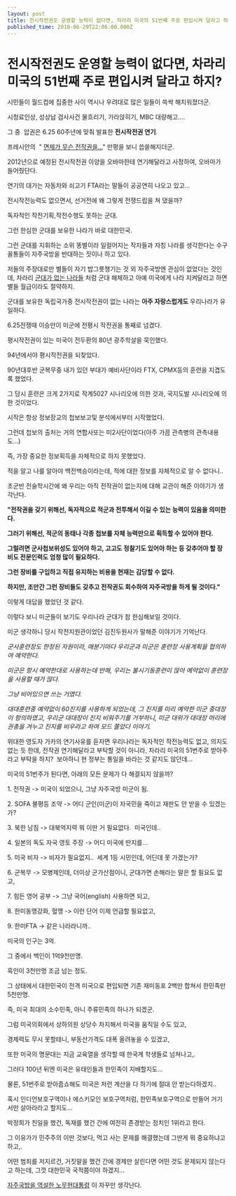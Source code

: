 ```yaml
---
layout: post
title: 전시작전권도 운영할 능력이 없다면, 차라리 미국의 51번째 주로 편입시켜 달라고 하지?
published_time: 2010-06-29T22:06:00.000Z
---
```


# 전시작전권도 운영할 능력이 없다면, 차라리 미국의 51번째 주로 편입시켜 달라고 하지?


시민들이 월드컵에 집중한 사이 역시나 우려대로 많은 일들이 쓱싹 해치워졌더군.

시청료인상, 성상납 검사사건 물흐리기, 가라앉히기, MBC 대량해고....

그 중  압권은 6.25 60주년에 맞춰 발표한 **전시작전권 연기**.

프레시안의  " [면제가 무슨 전작권을...](http://www.pressian.com/article/article.asp?article_num=60100626180258&Section=01)" 만평을 보니 씁쓸해지더군.

2012년으로 예정된 전시작전권 이양을 오바마한테 연기해달라고 사정하여, 오바마가 들어줬단다.

연기의 대가는 자동차와 쇠고기 FTA라는 말들이 공공연히 나오고 있고...

전시작전능력도 없으면서, 선거전에 왜 그렇게 전쟁드립을 쳐 댔을까?

독자적인 작전기획,작전수행도 못하는 군대.

그런 한심한 군대를 보유한 나라가 바로 대한민국.

그런 군대를 지휘하는 소위 똥별이라 일컬어지는 작자들과 자칭 나라를 생각한다는 수구꼴통들이 자주국방을 반대하는 짓이나 하고 있다.

저들의 주장대로만 별들이 자기 밥그릇챙기는 것 외 자주국방엔 관심이 없었다는 것인데, 차라리 [군대가 없는 나라들](http://ko.wikipedia.org/wiki/%EA%B5%B0%EB%8C%80%EA%B0%80_%EC%97%86%EB%8A%94_%EB%82%98%EB%9D%BC_%EB%AA%A9%EB%A1%9D) 처럼 군대 해체하고 아예 미국에게 나라 지켜달라고 하면 별들 월급이라도 절약하지.

군대를 보유한 독립국가중 전시작전권이 없는 나라는 **아주 자랑스럽게도** 우리나라가 유일하다.

6.25전쟁때 이승만이 미군에 전평시 작전권을 통째로 넘겼다.

평시작전권이 있는 미국이 전두환의 80년 광주학살을 묵인했다.

94년에서야 평시작전권을 되찾았다.

90년대후반 군복무중 내가 있던 부대가 예비사단이라 FTX, CPMX등의 훈련을 지겹도록 했었다.

그 당시 훈련은 크게 2가지로 작계5027 시나리오에 의한 것과, 국지도발 시나리오에 의한 것이었다.

시작은 항상 정보장교의 첩보보고및 분석에서부터 시작했었다.

그런데 첩보의 출처는 거의 연합사또는 미2사단이었다(아주 가끔 관측병의 관측내용도...)

즉, 가장 중요한 정보획득을 자체적으로 하지 못했었다.

적을 알고 나를 알아야 백전백승이라는데, 적에 대한 정보를 자체적으로 알 수 없다니..

초군반 전술학시간에 왜 우리는 아직 전작권이 없는지에 대해 교관이 해준 이야기가 생각난다.

**"전작권을 갖기 위해선, 독자적으로 적군과 전투해서 이길 수 있는 능력이 있음을 의미한다.**

**그러기 위해선, 적군의 동태나 각종 첩보를 자체 능력만으로 획득할 수 있어야 한다.**

**그럴려면 군사첩보위성도 있어야 하고, 고고도 정찰기도 있어야 하는 등 갖추어야 할 장비도 전문인력도 엄청 많이 필요하다.**

**그런 장비를 구입하고 직접 유지하는 비용을 현재는 감당할 수 없다.**

**하지만, 조만간 그런 장비들도 갖추고 전작권도 회수하여 자주국방을 하게 될 것이다."**

이렇게 대답을 했었던 것 같다.

이렇다 보니 미군들이 보기도 우리나라 군대가 참 한심해보일 것이다.

미군 생각하니 당시 작전지원관이었던 김진두원사가 말해준 이야기가 기억난다.

_군사훈련장도 한정된 자원이라, 매분기마다 우리군과 미군은 훈련장 사용계획을 협의하여 예약한다._

_미군은 항시 예약한대로 사용하는데 반해, 우리는 불시기동훈련이 많아 예약없이 훈련장을 사용할 때가 많다._

_그냥 비어있으면 쓰는 거였다._

_대대훈련중 예약없이 60진지를 사용하게 되었는데, 그 진지를 미리 예약한 미군 중대장이 항의하였고, 우리군 대대장이 진지 비워주기를 거부하니, 미군 대위가 대대장 머리에 권총을 겨누고 진지를 비우라고 하여 모드 쫄았다 이야기._

위대한 영도자 가카의 연기사유를 듣자면 우리나라는 독자적인 작전능력도 없고, 의지도 없는 듯 한데, 전작권 연기해달라고 부탁할 것이 아니라, 차라리 미국의 51번주로 받아주라고 부탁을 하지?  보아하니 현 정부는 통일을 바라는 것 같지도 않던데...

미국의 51번주가 된다면, 아래의 모든 문제가 다 해결되지 않을까?

1\. 전작권 -> 미국이 되었으니, 그냥 자주국방 미군이 됨.

2\. SOFA 불평등 조약 -> 어디 군인(미군)이 자국민을 죽이고 재판도 안 받을 수 있겠는가?

3\. 북한 남침 -> 대북억지력 뭐 이딴 거 필요없다.  미국인데..

4\. 일본의 독도 자국 영토 주장 -> 어디 미국에 딴지를...

5\. 미국 비자 -> 비자가 필요없지..  세계 1등 시민인데, 어딘데 못 가겠는가?

6\. 군복무 -> 모병제인데, 더이상 군가산점이니, 군대가면 손해라는 말은 할 필요도 없고,

7\. 힘든 영어 공부 -> 그냥 국어(english) 사용하면 되고,

8\. 한미동맹강화, 혈맹 -> 이런 단어 이제 언급할 필요없고,

9\. 한미FTA -> 같은 나라라니까..

미국의 인구는 3억.

그 중에서 백인이 1억9천만명.

흑인이 3천만명 조금 넘는 정도.

그 상태에서 대한민국이 전격 미국으로 편입되면 기존 재미동포 2백만 합쳐서 한민족만 5천만명.

즉, 미국 최대의 소수민족, 아니 주류민족의 하나가 되겠군.

그럼 미국의회에서 상하의원 상당수 차지해서 미국을 움직일 수도 있고,

경제력도 무시 못할테니, 부동산가격도 대폭 올려놓을 수 있겠고,

또한 미국의 명문대는 지금 교육열을 생각할 때 한국계 학생들로 넘쳐나고,.

그러다 100년 뒤엔 미국은 유태인들과 한민족이 지배할지도...

물론, 51번주로 받아줍쇼해도 미국은 저런 계산을 다 하기에 절대 안 받는다하겠지..

혹시 인디언보호구역이나 에스키모인 보호구역처럼, 한민족보호구역으로 만들어 거기서만 살아라라고 할지도...

박정희가 친일을 했건, 독재를 했건 간에 여전히 존경받는 정치인 1위라고 한다.

그 이유가가 민주주의 이딴 것보다, 먹고 사는 문제를 해결했는데 그딴게 뭐 중요하냐고 하고,.

어떤 범죄를 저지르건, 거짓말을 했건 간에 경제만 살린다면 어떤 것도 문제되지 않는다고 하는데, 그깟 대한민국 국적쯤이야 하겠지...

[자주국방을 역설한 노무현대통령](http://www.youtube.com/watch?v=6-hgDxzuQbA) 이 자꾸만 생각난다.

